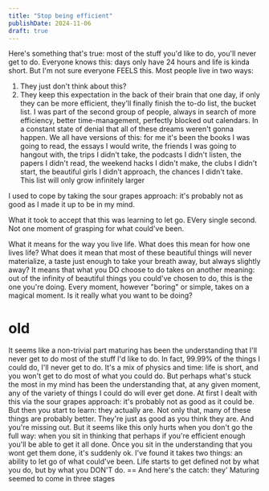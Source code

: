 ```yaml
---
title: "Stop being efficient"
publishDate: 2024-11-06
draft: true
---
```

Here's something that's true: most of the stuff you'd like to do, you'll never get to do.
Everyone knows this: days only have 24 hours and life is kinda short.
But I'm not sure everyone FEELS this. 
Most people live in two ways: 
1. They just don't think about this?  
2. They keep this expectation in the back of their brain that one day, if only they can be more efficient, they'll finally finish the to-do list, the bucket list. 
I was part of the second group of people, always in search of more efficiency, better time-management, perfectly blocked out calendars. 
In a constant state of denial that all of these dreams weren't gonna happen. 
We all have versions of this: for me it's been the books I was going to read, the essays I would write, the friends I was going to hangout with, the trips I didn't take, the podcasts I didn't listen, the papers I didn't read, the weekend hacks I didn't make, the clubs I didn't start, the beautiful girls I didn't approach, the chances I didn't take.  
This list will only grow infinitely larger

I used to cope by taking the sour grapes approach: it's probably not as good as I made it up to be in my mind. 

What it took to accept that this was learning to let go. 
EVery single second. 
Not one moment of grasping for what could've been.

What it means for the way you live life. 
What does this mean for how one lives life? 
What does it mean that most of these beautiful things will never materialize, a taste just enough to take your breath away, but always slightly away? 
It means that what you DO choose to do takes on another meaning: out of the infinity of beautiful things you could've chosen to do, this is the one you're doing. 
Every moment, however "boring" or simple, takes on a magical moment. 
Is it really what you want to be doing? 


# old 
It seems like a non-trivial part maturing has been the understanding that I'll never get to do most of the stuff I'd like to do. 
In fact, 99.99% of the things I could do, I'll never get to do. 
It's a mix of physics and time: life is short, and you won't get to do most of what you could do. 
But perhaps what's stuck the most in my mind has been the understanding that, at any given moment, any of the variety of things I could do will ever get done. 
At first I dealt with this via the sour grapes approach: it's probably not as good as it could be. 
But then you start to learn: they actually are. 
Not only that, many of these things are probably better. 
They're just as good as you think they are. 
And you're missing out. 
But it seems like this only hurts when you don't go the full way: when you sit in thinking that perhaps if you're efficient enough you'll be able to get it all done. 
Once you sit in the understanding that you wont get them done, it's suddenly ok. 
I've found it takes two things: an ability to let go of what could've been. 
Life starts to get defined not by what you do, but by what you DON'T do. ==
And here's the catch: they'
Maturing seemed to come in three stages
